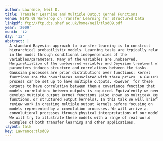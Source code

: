 ```yaml
---
author: Lawrence, Neil D.
title: Transfer Learning and Multiple Output Kernel Functions
venue: NIPS 09 Workshop on Transfer Learning for Structured Data
linkpdf: ftp://ftp.dcs.shef.ac.uk/home/neil/tlsd09.pdf
year: '2009'
month: '12'
day: '12'
abstract: |
  A standard Bayesian approach to transfer learning is to construct
  hierarchical probabilistic models. Learning tasks are typically related
  in the model through conditional independencies of the
  variables/parameters. Many of the variables are unobserved.
  Marginalization of the unobserved variables and Bayesian treatment of
  parameters induces structure and correlations between the tasks.
  Gaussian processes are prior distributions over functions: kernel
  functions are the covariances associated with these priors. A Gaussian
  process can be set up to have multiple outputs. However, for these
  outputs to have correlation between them a covariance function that
  models correlations between outputs is required. Equivalently we need to
  develop multiple output kernel functions (also known as multitask kernel
  functions, or structured output kernels). In this talk we will briefly
  review work in creating multiple output kernels before focusing on
  models represented by a convolution processes. We will arrive at
  convolutional processes through physical interpretations of our models.
  We will try to illustrate these models with a range of real world
  examples of both transfer learning and other applications.
layout: talk
key: Lawrence:tlsd09
---
```

